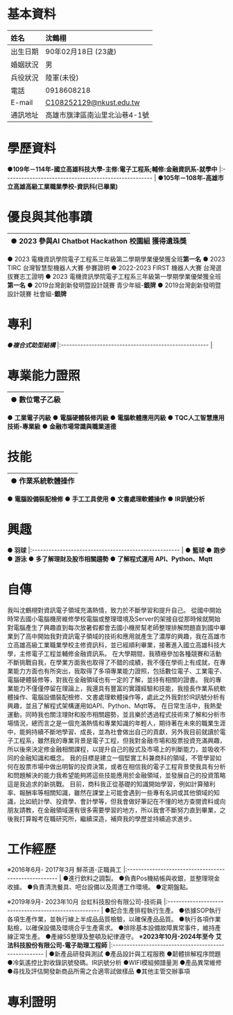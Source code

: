 #  **基本資料**  
| 姓名     | 沈鶴栩                        |
|:----------|:---------------------------- |
| 出生日期 | 90年02月18日 (23歲)           |
| 婚姻狀況 | 男                            |
| 兵役狀況 | 陸軍(未役)                    |
| 電話     | 0918608218                    |
| E-mail  | C108252129@nkust.edu.tw       |
| 通訊地址 | 高雄市旗津區南汕里北汕巷4-1號 |

# **學歷資料**

●**109年－114年-國立高雄科技大學-主修:電子工程系;輔修:金融資訊系-就學中**
|:----------------------------------------------------- |
●**105年－108年-高雄市立高雄高級工業職業學校-資訊科(已畢業)**

#  **優良與其他事蹟** 

| ● 2023 參與AI Chatbot Hackathon 校園組 獲得**遺珠獎** |
|:----------------------------------------------------- |
● 2023 電機資訊學院電子工程系三年級第二學期學業優榮獲全班**第一名** 
● 2023 TIRC 台灣智慧型機器人大賽 參賽證明 
● 2022-2023 FIRST 機器人大賽 台灣選拔賽志工證明 
● 2023 電機資訊學院電子工程系三年級第一學期學業優榮獲全班**第一名**
● 2019台灣創新發明暨設計競賽 青少年組-**銀牌**
● 2019台灣創新發明暨設計競賽 社會組-**銀牌** 

# **專利** 
***●複合式助型結構***
|:----------------------------------------------------- |

# **專業能力證照**
|● 數位電子**乙級**
|:----------------------------------------------------- |
● **工業電子丙級**
● **電腦硬體裝修丙級**
● **電腦軟體應用丙級**
● **TQC人工智慧應用技術-專業級**
● **金融市場常識與職業道德**

# **技能**
|● 作業系統軟體操作 
| ----------------------------------------------------- |
● **電腦設備裝配檢修**
● **手工工具使用**
● **文書處理軟體操作**
● **IR訊號分析**

# **興趣** 
**● 羽球** 
|:----------------------------------------------------- |
● **籃球**
● **跑步**
● **游泳**
● **多了解理財及股市相關趨勢**
● **了解程式運用 API、Python、Mqtt**

# **自傳**
我叫沈鶴栩對資訊電子領域充滿熱情，致力於不斷學習和提升自己。
從國中開始時常去國小電腦機房維修學校電腦或整理環境及Server的架接自從那時候就開始對電腦產生了興趣直到每次放暑假都會去國小機房幫老師整理排解問題直到國中畢業到了高中開始我對資訊電子領域的技術和應用就產生了濃厚的興趣，我在高雄市立高雄高級工業職業學校主修資訊科，並已經順利畢業，接著進入國立高雄科技大學，主修電子工程並輔修金融資訊系。
在大學期間，我積極參加各種競賽和活動不斷挑戰自我，在學業方面我也取得了不錯的成績，我不僅在學術上有成就，在專業能力方面也有所突出，我取得了多項專業能力證照，包括數位電子、工業電子、電腦硬體裝修等，對我在金融領域也有一定的了解，並持有相關的證書。
我的專業能力不僅僅停留在理論上，我還具有豐富的實踐經驗和技能，我擅長作業系統軟體操作、電腦設備裝配檢修、文書處理軟體操作等，處此之外我對於IR訊號分析有興趣，並且了解程式架構運用如API、Python、Mqtt等。
在日常生活中，我熱愛運動，同時我也關注理財和股市相關趨勢，並且樂於透過程式技術來了解和分析市場情況，總而言之是一個充滿熱情和專業知識的年輕人，期待著在未來的職業生涯中，能夠持續不斷地學習、成長，並為社會做出自己的貢獻，另外我目前就讀於電子工程系，雖然我的專業背景是電子工程，但我對金融市場和股票投資充滿興趣，所以後來決定修金融相關課程，以提升自己的股式及市場上的判斷能力，並吸收不同的金融知識和概念。
我的目標是建立一個堅實工科兼商科的領域，不管學習如何在股票市場中做出明智的投資決策，或者在相信我的電子工程背景使我具有分析和問題解決的能力我希望能夠將這些技能應用於金融領域，並發展自己的投資策略這是我追求的新挑戰。
目前，商科我正從基礎的知識開始學習，例如計算殖利率、報酬率等相關知識，雖然在課堂上可能會遇到一些專有名詞或其他領域的知識，比如統計學、投資學、會計學等，但我會做好筆記在不懂的地方查閱資料或向朋友請教，在金融領域還有很多需要學習的地方，所以我會不斷努力直到畢業，之後我打算報考在職研究所，繼續深造，補齊我的學歷並持續追求進步。

# **工作經歷**
※2016年6月- 2017年3月 鮮茶道-正職員工
|:----------------------------------------------------- |
    ●進行飲料之調製。
    ●負責Pos機結帳與收銀，並整理現金收據。
    ●負責清洗餐具、吧台設備以及周遭工作環境。
    ●定期盤點。
    
※2019年9月- 2023年10月 台虹科技股份有限公司-技術員
|:----------------------------------------------------- |
    ●配合生產排程執行生產。
    ●依據SOP執行各項生產作業，並執行線上半成品品質檢驗，以確保產品品質。
    ●執行各項作業點檢，以確保設備及環境合乎生產需求。
    ●排除基本設備故障異常事件，維持產線正常生產。
    ●產線5S整理及整頓及紀律遵守。
※**2023年10月-2024年至今 艾法科技股份有限公司-電子助理工程師**
|:----------------------------------------------------- |
    ●新產品研發與測試 
    ●產品設計與工程服務
    ●韌體排解程序問題
    ●冷氣遙控比對收錄訊號發碼。IR訊號分析
    ●WIFI模組頻譜量測
    ●產品異常維修
    ●尋找及評估開發新商品所需之合適零試做樣品
    ●其他主管交辦事項
    
# **專利證明**

